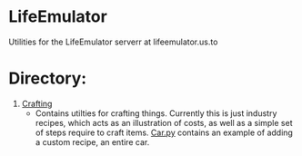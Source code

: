 # LifeEmulator
Utilities for the LifeEmulator serverr at lifeemulator.us.to

# Directory:
 1. [Crafting](Crafting/)
    - Contains utilties for crafting things. Currently this is just industry recipes, which acts as an illustration of costs, as well as a simple set of steps require to craft items. [Car.py](Crafting/car.py) contains an example of adding a custom recipe, an entire car.
